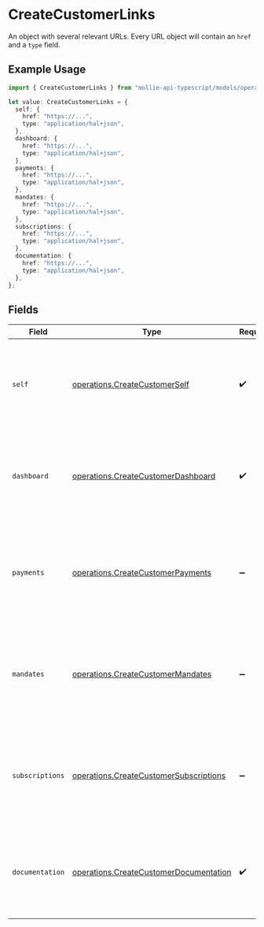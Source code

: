 # CreateCustomerLinks

An object with several relevant URLs. Every URL object will contain an `href` and a `type` field.

## Example Usage

```typescript
import { CreateCustomerLinks } from "mollie-api-typescript/models/operations";

let value: CreateCustomerLinks = {
  self: {
    href: "https://...",
    type: "application/hal+json",
  },
  dashboard: {
    href: "https://...",
    type: "application/hal+json",
  },
  payments: {
    href: "https://...",
    type: "application/hal+json",
  },
  mandates: {
    href: "https://...",
    type: "application/hal+json",
  },
  subscriptions: {
    href: "https://...",
    type: "application/hal+json",
  },
  documentation: {
    href: "https://...",
    type: "application/hal+json",
  },
};
```

## Fields

| Field                                                                                                                                  | Type                                                                                                                                   | Required                                                                                                                               | Description                                                                                                                            |
| -------------------------------------------------------------------------------------------------------------------------------------- | -------------------------------------------------------------------------------------------------------------------------------------- | -------------------------------------------------------------------------------------------------------------------------------------- | -------------------------------------------------------------------------------------------------------------------------------------- |
| `self`                                                                                                                                 | [operations.CreateCustomerSelf](../../models/operations/createcustomerself.md)                                                         | :heavy_check_mark:                                                                                                                     | In v2 endpoints, URLs are commonly represented as objects with an `href` and `type` field.                                             |
| `dashboard`                                                                                                                            | [operations.CreateCustomerDashboard](../../models/operations/createcustomerdashboard.md)                                               | :heavy_check_mark:                                                                                                                     | In v2 endpoints, URLs are commonly represented as objects with an `href` and `type` field.                                             |
| `payments`                                                                                                                             | [operations.CreateCustomerPayments](../../models/operations/createcustomerpayments.md)                                                 | :heavy_minus_sign:                                                                                                                     | The API resource URL of the [payments](list-payments) linked to this customer. Omitted if no such payments<br/>exist (yet).            |
| `mandates`                                                                                                                             | [operations.CreateCustomerMandates](../../models/operations/createcustomermandates.md)                                                 | :heavy_minus_sign:                                                                                                                     | The API resource URL of the [mandates](list-mandates) linked to this customer. Omitted if no such mandates<br/>exist (yet).            |
| `subscriptions`                                                                                                                        | [operations.CreateCustomerSubscriptions](../../models/operations/createcustomersubscriptions.md)                                       | :heavy_minus_sign:                                                                                                                     | The API resource URL of the [subscriptions](list-subscriptions) linked to this customer. Omitted if no such<br/>subscriptions exist (yet). |
| `documentation`                                                                                                                        | [operations.CreateCustomerDocumentation](../../models/operations/createcustomerdocumentation.md)                                       | :heavy_check_mark:                                                                                                                     | In v2 endpoints, URLs are commonly represented as objects with an `href` and `type` field.                                             |